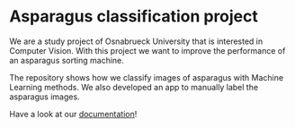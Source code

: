 # Asparagus classification project


We are a study project of Osnabrueck University that is interested in Computer Vision.
With this project we want to improve the performance of an asparagus sorting machine.

The repository shows how we classify images of asparagus with Machine Learning methods.
We also developed an app to manually label the asparagus images.

Have a look at our [documentation](https://asparagus.readthedocs.io/en/latest/)!